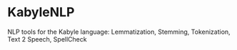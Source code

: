 # KabyleNLP
NLP tools for the Kabyle language: Lemmatization, Stemming, Tokenization, Text 2 Speech, SpellCheck
